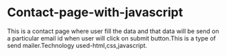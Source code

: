 # Contact-page-with-javascript
This is a contact page where user fill the data and that data will be send on a particular email id when user will click on submit button.This is a type of send mailer.Technology used-html,css,javascript.
